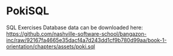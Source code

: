 # PokiSQL
SQL Exercises
Database data can be downloaded here: https://github.com/nashville-software-school/bangazon-inc/raw/92167fa4665e35dacf4a7d243dd1cf9b780d99aa/book-1-orientation/chapters/assets/poki.sql
